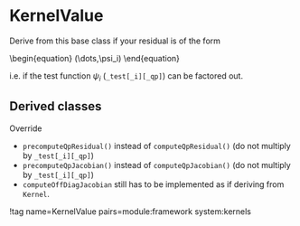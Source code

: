 # KernelValue

Derive from this base class if your residual is of the form

\begin{equation}
  (\dots,\psi_i)
\end{equation}

i.e. if the test function $\psi_i$ (`_test[_i][_qp]`) can be factored out.

## Derived classes

Override

- `precomputeQpResidual()` instead of `computeQpResidual()` (do not multiply by `_test[_i][_qp]`)
- `precomputeQpJacobian()` instead of `computeQpJacobian()` (do not multiply by `_test[_i][_qp]`)
- `computeOffDiagJacobian` still has to be implemented as if deriving from `Kernel`.

!tag name=KernelValue pairs=module:framework system:kernels
